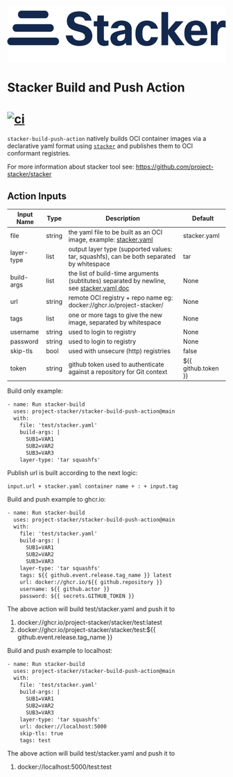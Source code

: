 <p align="center">
    <img src="https://github.com/project-stacker/assets/blob/main/images/logo/stacker-logo-text.png" alt="stacker" height="130"/>
</p>

# Stacker Build and Push Action
# [![ci](https://github.com/project-stacker/stacker-build-push-action/actions/workflows/ci.yaml/badge.svg?branch=main)](https://github.com/project-stacker/stacker-build-push-action/actions)

```stacker-build-push-action``` natively builds OCI container images via a declarative yaml format using [`stacker`](https://github.com/project-stacker/stacker) and publishes them to OCI conformant registries.


For more information about stacker tool see: https://github.com/project-stacker/stacker

## Action Inputs

<a id="dockerfile-build-inputs"></a>

| Input Name | Type |  Description | Default |
| ---------- | ---- |----------- | ------- |
| file | string |the yaml file to be built as an OCI image, example: [stacker.yaml](./test/stacker.yaml)  | stacker.yaml
| layer-type | list | output layer type (supported values: tar, squashfs), can be both separated by whitespace | tar
| build-args | list | the list of build-time arguments (subtitutes) separated by newline, see [stacker.yaml doc](https://github.com/project-stacker/stacker/blob/master/doc/stacker_yaml.md) | None
| url | string | remote OCI registry + repo name eg: docker://ghcr.io/project-stacker/ | None
| tags | list | one or more tags to give the new image, separated by whitespace | None
| username | string | used to login to registry | None
| password | string | used to login to registry | None
| skip-tls | bool | used with unsecure (http) registries | false
| token    | string |github token used to authenticate against a repository for Git context | ${{ github.token }}


Build only example:

```
- name: Run stacker-build
  uses: project-stacker/stacker-build-push-action@main
  with:
    file: 'test/stacker.yaml'
    build-args: |
      SUB1=VAR1
      SUB2=VAR2
      SUB3=VAR3
    layer-type: 'tar squashfs'
```


Publish url is built according to the next logic:
```
input.url + stacker.yaml container name + : + input.tag
```

Build and push example to ghcr.io:

```
- name: Run stacker-build
  uses: project-stacker/stacker-build-push-action@main
  with:
    file: 'test/stacker.yaml'
    build-args: |
      SUB1=VAR1
      SUB2=VAR2
      SUB3=VAR3
    layer-type: 'tar squashfs'
    tags: ${{ github.event.release.tag_name }} latest
    url: docker://ghcr.io/${{ github.repository }}
    username: ${{ github.actor }}
    password: ${{ secrets.GITHUB_TOKEN }}
```

The above action will build test/stacker.yaml and push it to
1. docker://ghcr.io/project-stacker/stacker/test:latest
2. docker://ghcr.io/project-stacker/stacker/test:${{ github.event.release.tag_name }}

Build and push example to localhost:

```
- name: Run stacker-build
  uses: project-stacker/stacker-build-push-action@main
  with:
    file: 'test/stacker.yaml'
    build-args: |
      SUB1=VAR1
      SUB2=VAR2
      SUB3=VAR3
    layer-type: 'tar squashfs'
    url: docker://localhost:5000
    skip-tls: true
    tags: test
```

The above action will build test/stacker.yaml and push it to
1. docker://localhost:5000/test:test

